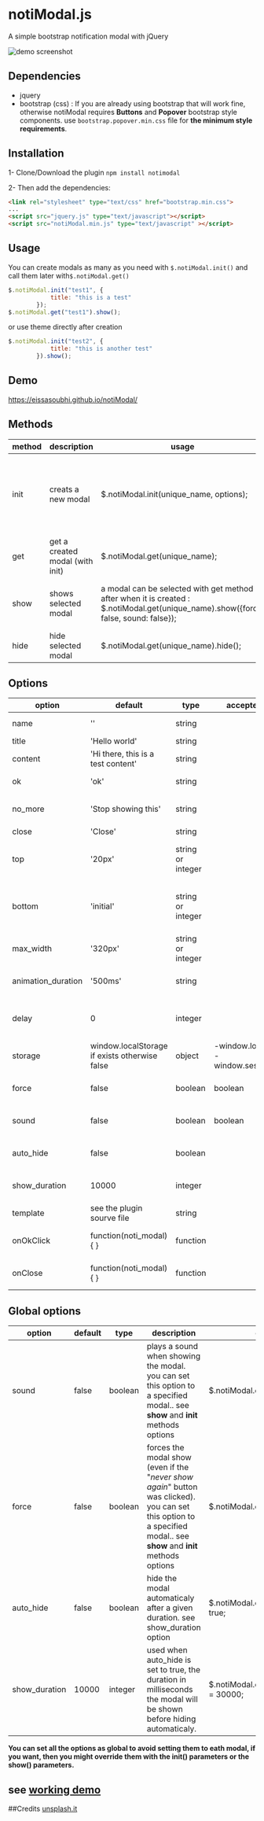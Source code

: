 # notiModal.js
A simple bootstrap notification modal with jQuery

![demo screenshot](/demo.jpg?raw=true "demo screenshot")

## Dependencies
- jquery
- bootstrap (css) : If you are already using bootstrap that will work fine, otherwise notiModal requires **Buttons** and **Popover** bootstrap style components. use ``bootstrap.popover.min.css`` file for **the minimum style requirements**.


## Installation
1- Clone/Download the plugin ```npm install notimodal```

2- Then add the dependencies:

```html
<link rel="stylesheet" type="text/css" href="bootstrap.min.css">
...
<script src="jquery.js" type="text/javascript"></script>
<script src="notiModal.min.js" type="text/javascript" ></script>
```
## Usage
You can create modals as many as you need with ``$.notiModal.init()`` and call them later with``$.notiModal.get()``
```javascript
$.notiModal.init("test1", {
            title: "this is a test"
        });
$.notiModal.get("test1").show();
```
or use theme directly after creation 
```javascript
$.notiModal.init("test2", {
            title: "this is another test"
        }).show();
```
## Demo
https://eissasoubhi.github.io/notiModal/

## Methods
| method | description                     | usage                                                                                                                                   | options                                                                                          | example                                                                                                                                                                    |
|--------|---------------------------------|-----------------------------------------------------------------------------------------------------------------------------------------|--------------------------------------------------------------------------------------------------|----------------------------------------------------------------------------------------------------------------------------------------------------------------------------|
| init   | creats a new modal              | $.notiModal.init(unique_name, options);                                                                                                 | **unique_name** : a unique name for the modal.  **options** : See the [options](#options) section below.             | $.notiModal.init('mymodal01', {title: 'hello', content: 'hey there, this is a notification'});                                                                             |
| get    | get a created modal (with init) | $.notiModal.get(unique_name);                                                                                                           | **Unique_name** : the modal name.                                                                    | $.notiModal.get('mymodal01');                                                                                                                                              |
| show   | shows selected modal            | a modal can be selected with get method or after when it is created :  $.notiModal.get(unique_name).show({force: false, sound: false}); | the options parameter overrides global and init() options| $.notiModal.init('mymodal02', {title: 'hello', content: 'hey there, this is a notification'}).show({sound: true}); or    $.notiModal.get('mymodal02').show({sound: true}); |
| hide   | hide selected modal             | $.notiModal.get(unique_name).hide();                                                                                                    | -                                                                                                | $.notiModal.get('mymodal02').hide();                                                                                                                                       |

## Options

| option    | default                                       | type              | accepted values                                | description                                                | example                                             |
|-----------|-----------------------------------------------|-------------------|------------------------------------------------|------------------------------------------------------------|-----------------------------------------------------|
| name      | ''                                            | string            |                                                | a unique name for the modal                                | myModal01                                           |
| title     | 'Hello world'                                 | string            |                                                | the modal title                                            |                                                     |
| content   | 'Hi there, this is a test content'            | string            |                                                | the modal content                                          |                                                     |
| ok        | 'ok'                                          | string            |                                                | the modal "ok" button text                                 |                                                     |
| no_more   | 'Stop showing this'                           | string            |                                                | button text: when clicked the modal stops showing          |                                                     |
| close     | 'Close'                                       | string            |                                                | closes the modal                                           |                                                     |
| top       | '20px'                                        | string or integer |                                                | the modal top position (overrides bottom position value)                                     |                                                     |
| bottom       | 'initial'                                        | string or integer |                                                | the modal bottom position (overrides top position value by setting it to 'initial')                                    |                                                     |
| max_width | '320px'                                       | string or integer |                                                | the modal max width                                        |                                                     |
| animation_duration  | '500ms'                                       | string            |                                                | the modal css animation animation_duration                           |                                                     |
| delay     | 0                                             | integer           |                                                | the delay before the modal was shown after calling show()  |                                                     |
| storage   | window.localStorage if exists otherwise false | object            | -window.localStorage  -  window.sessionStorage | the browser storage to use                                 | window.sessionStorage                               |
| force     | false                                         | boolean           | boolean                                        | the [force option](#global-options) for a particular modal |                                                     |
| sound     | false                                         | boolean           | boolean                                        | the [sound option](#global-options) for a particular modal |                                                     |
| auto_hide     | false                                         | boolean           |                                        | the [auto_hide option](#global-options) for a particular modal |                                                     |
| show_duration     | 10000                                         | integer           |                                        | the [show_duration option](#global-options) for a particular modal |                                                     |
| template  | see the plugin sourve file                    | string            |                                                | modal Html                                                 |                                                     |
| onOkClick | function(noti_modal) {  }                     | function          |                                                | called after the "ok" button was clicked                   | function(noti_modal) { // code noti_modal.hide(); } |
| onClose | function(noti_modal) {  }                     | function          |                                                | called after the modal was hidden                   | function(noti_modal) { // alert('the modal now is hidden') } |

## Global options

| option | default | type    | description                                                                                                                                        | example                         |
|--------|---------|---------|----------------------------------------------------------------------------------------------------------------------------------------------------|---------------------------------|
| sound  | false   | boolean | plays a sound when showing the modal.  you can set this option to a specified modal.. see **show** and **init** methods options                                      | $.notiModal.config.sound = true; |
| force  | false   | boolean | forces the modal show (even if the "*never show again*" button was clicked).  you can set this option to a specified modal.. see **show** and **init** methods options | $.notiModal.config.force = true; |
| auto_hide  | false   | boolean | hide the modal automaticaly after a given duration. see show_duration option                                                                                     | $.notiModal.config.auto_hide = true; |
| show_duration  | 10000   | integer | used when auto_hide is set to true, the duration in milliseconds the modal will be shown before hiding automaticaly. | $.notiModal.config.show_duration = 30000; |


**You can set all the options as global to avoid setting them to eath modal, if you want, then you might override them with the init() parameters or the show() parameters.**
## see [working demo](https://eissasoubhi.github.io/notiModal/) 
##Credits
[unsplash.it](https://unsplash.it)

